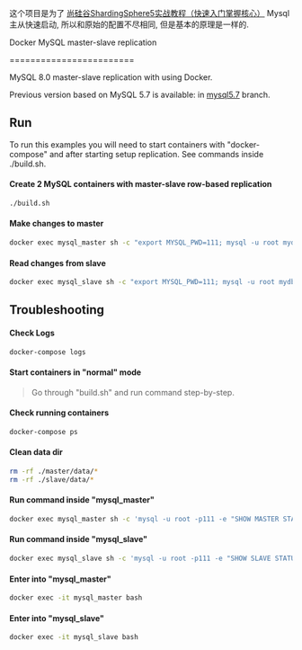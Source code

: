 这个项目是为了 [尚硅谷ShardingSphere5实战教程（快速入门掌握核心）](https://www.bilibili.com/video/BV1ta411g7Jf/?p=14&share_source=copy_web&vd_source=75f28928f8e1001e7e53f0612a1d113d)
Mysql 主从快速启动, 所以和原始的配置不尽相同, 但是基本的原理是一样的.

Docker MySQL master-slave replication

========================

MySQL 8.0 master-slave replication with using Docker.

Previous version based on MySQL 5.7 is available:
in [mysql5.7](https://github.com/vbabak/docker-mysql-master-slave/tree/mysql5.7) branch.

## Run

To run this examples you will need to start containers with "docker-compose"
and after starting setup replication. See commands inside ./build.sh.

#### Create 2 MySQL containers with master-slave row-based replication

```bash
./build.sh
```

#### Make changes to master

```bash
docker exec mysql_master sh -c "export MYSQL_PWD=111; mysql -u root mydb -e 'create table code(code int); insert into code values (100), (200)'"
```

#### Read changes from slave

```bash
docker exec mysql_slave sh -c "export MYSQL_PWD=111; mysql -u root mydb -e 'select * from code \G'"
```

## Troubleshooting

#### Check Logs

```bash
docker-compose logs
```

#### Start containers in "normal" mode

> Go through "build.sh" and run command step-by-step.

#### Check running containers

```bash
docker-compose ps
```

#### Clean data dir

```bash
rm -rf ./master/data/*
rm -rf ./slave/data/*
```

#### Run command inside "mysql_master"

```bash
docker exec mysql_master sh -c 'mysql -u root -p111 -e "SHOW MASTER STATUS \G"'
```

#### Run command inside "mysql_slave"

```bash
docker exec mysql_slave sh -c 'mysql -u root -p111 -e "SHOW SLAVE STATUS \G"'
```

#### Enter into "mysql_master"

```bash
docker exec -it mysql_master bash
```

#### Enter into "mysql_slave"

```bash
docker exec -it mysql_slave bash
```
